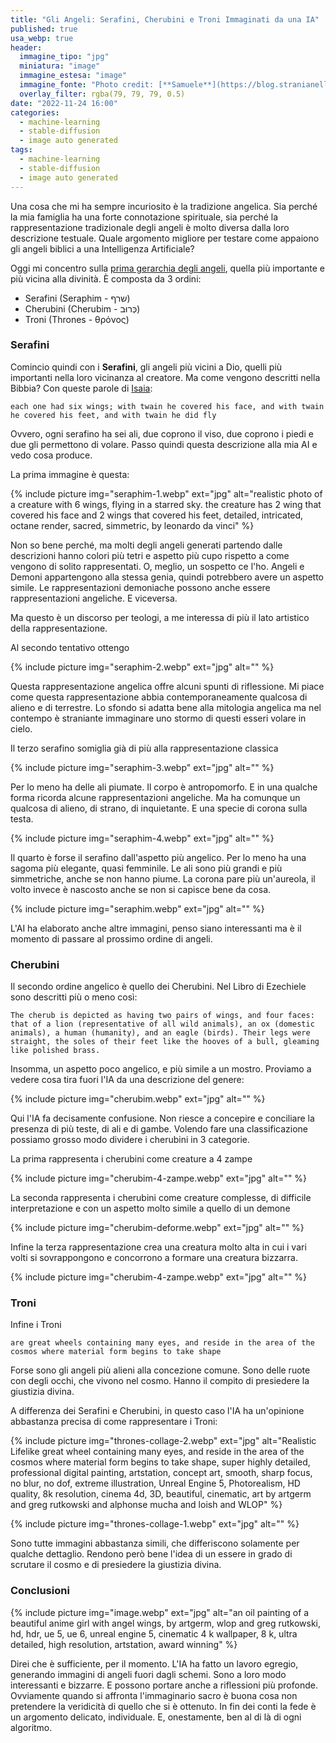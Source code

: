 ```yaml
---
title: "Gli Angeli: Serafini, Cherubini e Troni Immaginati da una IA"
published: true
usa_webp: true
header:
  immagine_tipo: "jpg"
  miniatura: "image"
  immagine_estesa: "image"
  immagine_fonte: "Photo credit: [**Samuele**](https://blog.stranianelli.com/)"
  overlay_filter: rgba(79, 79, 79, 0.5)
date: "2022-11-24 16:00"
categories:
  - machine-learning
  - stable-diffusion
  - image auto generated
tags:
  - machine-learning
  - stable-diffusion
  - image auto generated
---
```


Una cosa che mi ha sempre incuriosito è la tradizione angelica. Sia perché la mia famiglia ha una forte connotazione spirituale, sia perché la rappresentazione tradizionale degli angeli è molto diversa dalla loro descrizione testuale. Quale argomento migliore per testare come appaiono gli angeli biblici a una Intelligenza Artificiale?

Oggi mi concentro sulla [prima gerarchia degli angeli](https://en.wikipedia.org/wiki/Hierarchy_of_angels), quella più importante e più vicina alla divinità. È composta da 3 ordini:

- Serafini (Seraphim - שרף)
- Cherubini (Cherubim - כְּרוּב)
- Troni (Thrones - θρόνος)

### Serafini

Comincio quindi con i **Serafini**, gli angeli più vicini a Dio, quelli più importanti nella loro vicinanza al creatore. Ma come vengono descritti nella Bibbia? Con queste parole di [Isaia](<https://en.wikisource.org/wiki/Bible_(King_James)/Isaiah#6:1>):

```
each one had six wings; with twain he covered his face, and with twain he covered his feet, and with twain he did fly
```

Ovvero, ogni serafino ha sei ali, due coprono il viso, due coprono i piedi e due gli permettono di volare. Passo quindi questa descrizione alla mia AI e vedo cosa produce.

La prima immagine è questa:

{% include picture img="seraphim-1.webp" ext="jpg" alt="realistic photo of a creature with 6 wings, flying in a starred sky. the creature has 2 wing that covered his face and 2 wings that covered his feet, detailed, intricated, octane render, sacred, simmetric, by leonardo da vinci" %}

Non so bene perché, ma molti degli angeli generati partendo dalle descrizioni hanno colori più tetri e aspetto più cupo rispetto a come vengono di solito rappresentati. O, meglio, un sospetto ce l'ho. Angeli e Demoni appartengono alla stessa genia, quindi potrebbero avere un aspetto simile. Le rappresentazioni demoniache possono anche essere rappresentazioni angeliche. E viceversa.

Ma questo è un discorso per teologi, a me interessa di più il lato artistico della rappresentazione.

Al secondo tentativo ottengo

{% include picture img="seraphim-2.webp" ext="jpg" alt="" %}

Questa rappresentazione angelica offre alcuni spunti di riflessione. Mi piace come questa rappresentazione abbia contemporaneamente qualcosa di alieno e di terrestre. Lo sfondo si adatta bene alla mitologia angelica ma nel contempo è straniante immaginare uno stormo di questi esseri volare in cielo.

Il terzo serafino somiglia già di più alla rappresentazione classica

{% include picture img="seraphim-3.webp" ext="jpg" alt="" %}

Per lo meno ha delle ali piumate. Il corpo è antropomorfo. E in una qualche forma ricorda alcune rappresentazioni angeliche. Ma ha comunque un qualcosa di alieno, di strano, di inquietante. E una specie di corona sulla testa.

{% include picture img="seraphim-4.webp" ext="jpg" alt="" %}

Il quarto è forse il serafino dall'aspetto più angelico. Per lo meno ha una sagoma più elegante, quasi femminile. Le ali sono più grandi e più simmetriche, anche se non hanno piume. La corona pare più un'aureola, il volto invece è nascosto anche se non si capisce bene da cosa.

{% include picture img="seraphim.webp" ext="jpg" alt="" %}

L'AI ha elaborato anche altre immagini, penso siano interessanti ma è il momento di passare al prossimo ordine di angeli.

### Cherubini

Il secondo ordine angelico è quello dei Cherubini. Nel Libro di Ezechiele sono descritti più o meno così:

```
The cherub is depicted as having two pairs of wings, and four faces: that of a lion (representative of all wild animals), an ox (domestic animals), a human (humanity), and an eagle (birds). Their legs were straight, the soles of their feet like the hooves of a bull, gleaming like polished brass.
```

Insomma, un aspetto poco angelico, e più simile a un mostro. Proviamo a vedere cosa tira fuori l'IA da una descrizione del genere:

{% include picture img="cherubim.webp" ext="jpg" alt="" %}

Qui l'IA fa decisamente confusione. Non riesce a concepire e conciliare la presenza di più teste, di ali e di gambe. Volendo fare una classificazione possiamo grosso modo dividere i cherubini in 3 categorie.

La prima rappresenta i cherubini come creature a 4 zampe

{% include picture img="cherubim-4-zampe.webp" ext="jpg" alt="" %}

La seconda rappresenta i cherubini come creature complesse, di difficile interpretazione e con un aspetto molto simile a quello di un demone

{% include picture img="cherubim-deforme.webp" ext="jpg" alt="" %}

Infine la terza rappresentazione crea una creatura molto alta in cui i vari volti si sovrappongono e concorrono a formare una creatura bizzarra.

{% include picture img="cherubim-4-zampe.webp" ext="jpg" alt="" %}

### Troni

Infine i Troni

```
are great wheels containing many eyes, and reside in the area of the cosmos where material form begins to take shape
```

Forse sono gli angeli più alieni alla concezione comune. Sono delle ruote con degli occhi, che vivono nel cosmo. Hanno il compito di presiedere la giustizia divina.

A differenza dei Serafini e Cherubini, in questo caso l'IA ha un'opinione abbastanza precisa di come rappresentare i Troni:

{% include picture img="thrones-collage-2.webp" ext="jpg" alt="Realistic Lifelike great wheel containing many eyes, and reside in the area of the cosmos where material form begins to take shape, super highly detailed, professional digital painting, artstation, concept art, smooth, sharp focus, no blur, no dof, extreme illustration, Unreal Engine 5, Photorealism, HD quality, 8k resolution, cinema 4d, 3D, beautiful, cinematic, art by artgerm and greg rutkowski and alphonse mucha and loish and WLOP" %}

{% include picture img="thrones-collage-1.webp" ext="jpg" alt="" %}

Sono tutte immagini abbastanza simili, che differiscono solamente per qualche dettaglio. Rendono però bene l'idea di un essere in grado di scrutare il cosmo e di presiedere la giustizia divina.

### Conclusioni

{% include picture img="image.webp" ext="jpg" alt="an oil painting of a beautiful anime girl with angel wings, by artgerm, wlop and greg rutkowski, hd, hdr, ue 5, ue 6, unreal engine 5, cinematic 4 k wallpaper, 8 k, ultra detailed, high resolution, artstation, award winning" %}

Direi che è sufficiente, per il momento. L'IA ha fatto un lavoro egregio, generando immagini di angeli fuori dagli schemi. Sono a loro modo interessanti e bizzarre. E possono portare anche a riflessioni più profonde. Ovviamente quando si affronta l'immaginario sacro è buona cosa non pretendere la veridicità di quello che si è ottenuto. In fin dei conti la fede è un argomento delicato, individuale. E, onestamente, ben al di là di ogni algoritmo.
